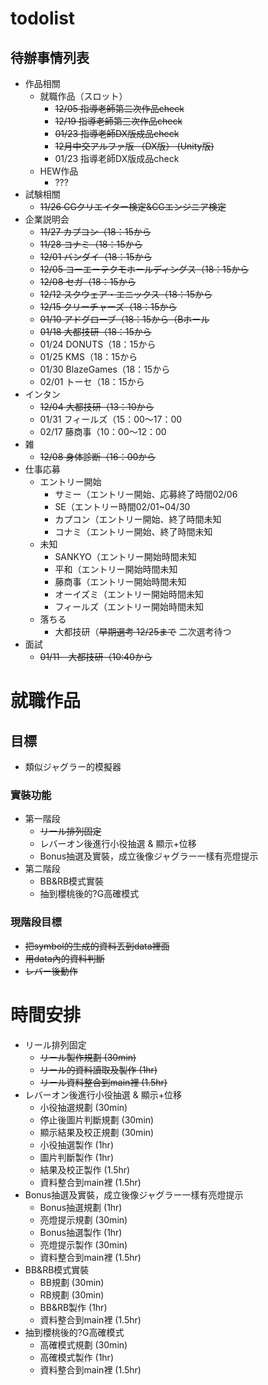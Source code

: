 # todolist

## 待辦事情列表
- 作品相關
  - 就職作品（スロット）
    - ~~12/05  指導老師第二次作品check~~
    - ~~12/19  指導老師第三次作品check~~
    - ~~01/23  指導老師DX版成品check~~
    - ~~12月中交アルファ版 ~~（DX版）~~ (Unity版)~~
    - 01/23  指導老師DX版成品check
  - HEW作品
    - ???
- 試験相關
  -  ~~11/26 CGクリエイター検定&CGエンジニア検定~~
- 企業説明会
  - ~~11/27  カプコン（18：15から~~
  - ~~11/28  コナミ（18：15から~~
  - ~~12/01  バンダイ（18：15から~~
  - ~~12/05  コーエーテクモホールディングス（18：15から~~
  - ~~12/08  セガ（18：15から~~
  - ~~12/12  スクウェア・エニックス（18：15から~~
  - ~~12/15  クリーチャーズ（18：15から~~
  - ~~01/10  アドグローブ（18：15から（Bホール~~
  - ~~01/18  大都技研（18：15から~~
  - 01/24  DONUTS（18：15から
  - 01/25  KMS（18：15から
  - 01/30  BlazeGames（18：15から
  - 02/01  トーセ（18：15から
- インタン
  - ~~12/04  大都技研（13：10から~~
  - 01/31  フィールズ（15：00～17：00
  - 02/17  藤商事（10：00～12：00
- 雑
  - ~~12/08  身体診断（16：00から~~
- 仕事応募
  - エントリー開始
    - サミー（エントリー開始、応募終了時間02/06
    - SE（エントリー時間02/01~04/30
    - カプコン（エントリー開始、終了時間未知
    - コナミ（エントリー開始、終了時間未知
  - 未知
    - SANKYO（エントリー開始時間未知
    - 平和（エントリー開始時間未知
    - 藤商事（エントリー開始時間未知
    - オーイズミ（エントリー開始時間未知
    - フィールズ（エントリー開始時間未知
  - 落ちる
    - 大都技研（~~早期選考 12/25まで~~ 二次選考待つ
- 面試
  - ~~01/11　大都技研（10:40から~~
 

# 就職作品
## 目標
- 類似ジャグラー的模擬器
### 實裝功能
- 第一階段
  -  ~~リール排列固定~~
  -  レバーオン後進行小役抽選 & 顯示+位移
  -  Bonus抽選及實裝，成立後像ジャグラー一樣有亮燈提示
- 第二階段
  -  BB&RB模式實裝
  -  抽到櫻桃後的?G高確模式

### 現階段目標
- ~~把symbol的生成的資料丟到data裡面~~
- ~~用data內的資料判斷~~
- ~~レバー後動作~~


# 時間安排
- リール排列固定
	- ~~リール製作規劃              (30min)~~
	- ~~リール的資料讀取及製作       (1hr)~~
	- ~~リール資料整合到main裡      (1.5hr)~~
- レバーオン後進行小役抽選 & 顯示+位移
	- 小役抽選規劃                (30min)
	- 停止後圖片判斷規劃          (30min)
	- 顯示結果及校正規劃          (30min)
	- 小役抽選製作                (1hr)
	- 圖片判斷製作                (1hr)
	- 結果及校正製作              (1.5hr)
	- 資料整合到main裡            (1.5hr)
- Bonus抽選及實裝，成立後像ジャグラー一樣有亮燈提示
	- Bonus抽選規劃              (1hr)
	- 亮燈提示規劃                (30min)
	- Bonus抽選製作               (1hr)
	- 亮燈提示製作                (30min)
	- 資料整合到main裡            (1.5hr)
- BB&RB模式實裝
	- BB規劃                     (30min)
	- RB規劃                     (30min)
	- BB&RB製作                  (1hr)
	- 資料整合到main裡            (1.5hr)
- 抽到櫻桃後的?G高確模式
	- 高確模式規劃                (30min)
	- 高確模式製作                (1hr)
	- 資料整合到main裡            (1.5hr)
